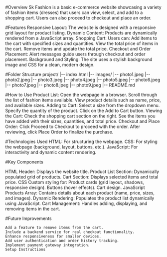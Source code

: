 #Overview
Sk Fashion is a basic e-commerce website showcasing a variety of fashion items (dresses) that users can view, select, and add to a shopping cart. Users can also proceed to checkout and place an order.

#Features
Responsive Layout: The website is designed with a responsive grid layout for product listing.
Dynamic Content: Products are dynamically rendered from a JavaScript array.
Shopping Cart: Users can:
     Add items to the cart with specified sizes and quantities.
     View the total price of items in the cart.
     Remove items and update the total price.
Checkout and Order Placement:
     Alert messages guide users through checkout and order placement.
Background and Styling: The site uses a stylish background image and CSS for a clean, modern design.

#Folder Structure
project/
|-- index.html
|-- images/
    |-- photo1.jpeg
    |-- photo2.jpeg
    |-- photo3.jpeg
    |-- photo4.jpeg
    |-- photo5.jpeg
    |-- photo6.jpeg
    |-- photo7.jpeg
    |-- photo8.jpeg
    |-- photo9.jpeg
|-- README.md

#How to Use
Product List:
    Open the webpage in a browser.
    Scroll through the list of fashion items available.
    View product details such as name, price, and available sizes.
Adding to Cart:
    Select a size from the dropdown menu.
    Specify the quantity of the product.
    Click on the Add to Cart button.
Viewing the Cart:
    Check the shopping cart section on the right.
    See the items you have added with their sizes, quantities, and total price.
Checkout and Place Order:
    Click Proceed to Checkout to proceed with the order.
    After reviewing, click Place Order to finalize the purchase.

#Technologies Used
    HTML: For structuring the webpage.
    CSS: For styling the webpage (background, layout, buttons, etc.).
    JavaScript: For interactivity and dynamic content rendering.

#Key Components

HTML
  Header: Displays the website title.
  Product List Section: Dynamically populated grid of products.
  Cart Section: Displays selected items and total price.
CSS
  Custom styling for:
        Product cards (grid layout, shadows, responsive design).
        Buttons (hover effects).
        Cart design.
JavaScript
  Products Array:
        Contains details about each product (name, price, sizes, and images).
Dynamic Rendering:
        Populates the product list dynamically using JavaScript.
Cart Management:
        Handles adding, displaying, and removing items in the cart.

#Future Improvements

    Add a feature to remove items from the cart.
    Include a backend service for real checkout functionality.
    Enhance responsiveness for smaller devices.
    Add user authentication and order history tracking.
    Implement payment gateway integration.
    Setup Instructions
